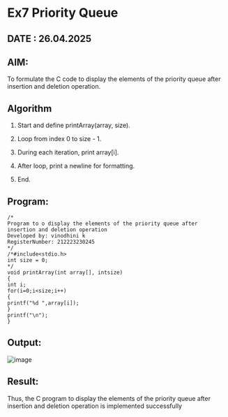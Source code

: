 # Ex7 Priority Queue
## DATE : 26.04.2025
## AIM:
To formulate the C code to display the elements of the priority queue after insertion and deletion operation.

## Algorithm
1. Start and define printArray(array, size).

2. Loop from index 0 to size - 1.

3. During each iteration, print array[i].

4. After loop, print a newline for formatting.

5. End.

## Program:
```
/*
Program to o display the elements of the priority queue after insertion and deletion operation
Developed by: vinodhini k
RegisterNumber: 212223230245
*/
/*#include<stdio.h>
int size = 0;
*/
void printArray(int array[], intsize)
{
int i;
for(i=0;i<size;i++)
{
printf("%d ",array[i]);
}
printf("\n");
}

```

## Output:

![image](https://github.com/user-attachments/assets/a5b1823c-a3d4-45fd-8b97-0cb3fe53e705)


## Result:
Thus, the C program to display the elements of the priority queue after insertion and deletion operation is implemented successfully
